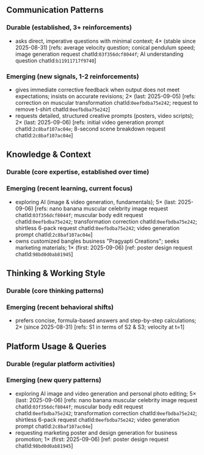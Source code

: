 ## Communication Patterns
### Durable (established, 3+ reinforcements)
- asks direct, imperative questions with minimal context; 4× (stable since 2025-08-31) [refs: average velocity question; conical pendulum speed; image generation request chatId:`03f356dcf8044f`; AI understanding question chatId:`b11911717f9740`]

### Emerging (new signals, 1-2 reinforcements)
- gives immediate corrective feedback when output does not meet expectations; insists on accurate revisions; 2× (last: 2025-09-05) [refs: correction on muscular transformation chatId:`0eefbdba75e242`; request to remove t-shirt chatId:`0eefbdba75e242`]
- requests detailed, structured creative prompts (posters, video scripts); 2× (last: 2025-09-06) [refs: initial video generation prompt chatId:`2c8baf107ac04e`; 8-second scene breakdown request chatId:`2c8baf107ac04e`]

## Knowledge & Context
### Durable (core expertise, established over time)

### Emerging (recent learning, current focus)
- exploring AI (image & video generation, fundamentals); 5× (last: 2025-09-06) [refs: nano banana muscular celebrity image request chatId:`03f356dcf8044f`; muscular body edit request chatId:`0eefbdba75e242`; transformation correction chatId:`0eefbdba75e242`; shirtless 6-pack request chatId:`0eefbdba75e242`; video generation prompt chatId:`2c8baf107ac04e`]
- owns customized bangles business "Pragyapti Creations"; seeks marketing materials; 1× (first: 2025-09-06) [ref: poster design request chatId:`98bd0d0ab81945`]

## Thinking & Working Style
### Durable (core thinking patterns)

### Emerging (recent behavioral shifts)
- prefers concise, formula-based answers and step-by-step calculations; 2× (since 2025-08-31) [refs: S1 in terms of S2 & S3; velocity at t=1]

## Platform Usage & Queries
### Durable (regular platform activities)

### Emerging (new query patterns)
- exploring AI image and video generation and personal photo editing; 5× (last: 2025-09-06) [refs: nano banana muscular celebrity image request chatId:`03f356dcf8044f`; muscular body edit request chatId:`0eefbdba75e242`; transformation correction chatId:`0eefbdba75e242`; shirtless 6-pack request chatId:`0eefbdba75e242`; video generation prompt chatId:`2c8baf107ac04e`]
- requesting marketing poster and design generation for business promotion; 1× (first: 2025-09-06) [ref: poster design request chatId:`98bd0d0ab81945`]
